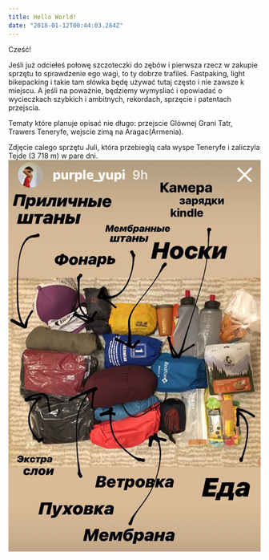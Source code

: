 ```yaml
---
title: Hello World!
date: "2018-01-12T00:44:03.284Z"
---
```


Cześć! 

Jeśli już odciełeś połowę szczoteczki do zębów i pierwsza rzecz w zakupie sprzętu to sprawdzenie ego wagi, to ty dobrze trafileś. Fastpaking, light bikepacking i takie tam słówka będę używać tutaj często i nie zawsze k miejscu. A jeśli na poważnie, będziemy wymysliać i opowiadać o wycieczkach szybkich i ambitnych, rekordach, sprzęcie i patentach przejscia.

Tematy które planuje opisać nie długo: przejscie Glównej Grani Tatr, Trawers Teneryfe, wejscie zimą na Aragac(Armenia).

Zdjęcie calego sprzętu Juli, która przebieglą cała wyspe Teneryfe i zaliczyla Tejde (3 718 m) w pare dni.
![Fastpaking](./tenerifa.jpg)
